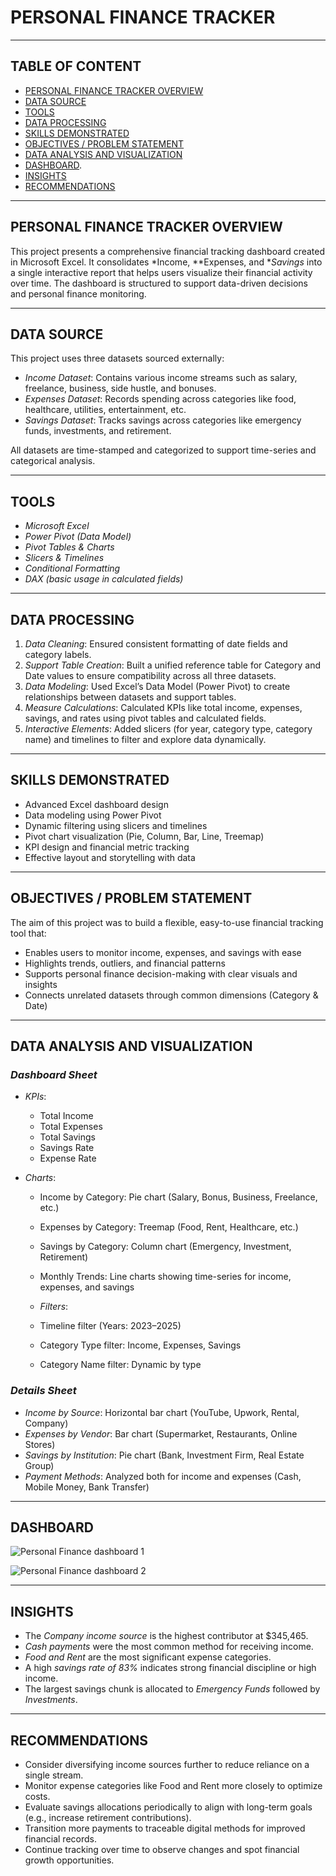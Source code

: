 # PERSONAL FINANCE TRACKER

---

## TABLE OF CONTENT

- [PERSONAL FINANCE TRACKER OVERVIEW](#personal-finance-tracker-overview)
- [DATA SOURCE](#data-source)
- [TOOLS](#tools)
- [DATA PROCESSING](#data-processing)
- [SKILLS DEMONSTRATED](#skills-demonstrated)
- [OBJECTIVES / PROBLEM STATEMENT](#objectives--problem-statement)
- [DATA ANALYSIS AND VISUALIZATION](#data-analysis-and-visualization)
- [DASHBOARD](#dashboard).
- [INSIGHTS](#insights)
- [RECOMMENDATIONS](#recommendations)

---

## PERSONAL FINANCE TRACKER OVERVIEW

This project presents a comprehensive financial tracking dashboard created in Microsoft Excel. It consolidates *Income, **Expenses, and **Savings* into a single interactive report that helps users visualize their financial activity over time. The dashboard is structured to support data-driven decisions and personal finance monitoring.

---
## DATA SOURCE

This project uses three datasets sourced externally:

- *Income Dataset*: Contains various income streams such as salary, freelance, business, side hustle, and bonuses.
- *Expenses Dataset*: Records spending across categories like food, healthcare, utilities, entertainment, etc.
- *Savings Dataset*: Tracks savings across categories like emergency funds, investments, and retirement.

All datasets are time-stamped and categorized to support time-series and categorical analysis.

---
## TOOLS

- *Microsoft Excel*
- *Power Pivot (Data Model)*
- *Pivot Tables & Charts*
- *Slicers & Timelines*
- *Conditional Formatting*
- *DAX (basic usage in calculated fields)*

---
## DATA PROCESSING

1. *Data Cleaning*: Ensured consistent formatting of date fields and category labels.
2. *Support Table Creation*: Built a unified reference table for Category and Date values to ensure compatibility across all three datasets.
3. *Data Modeling*: Used Excel’s Data Model (Power Pivot) to create relationships between datasets and support tables.
4. *Measure Calculations*: Calculated KPIs like total income, expenses, savings, and rates using pivot tables and calculated fields.
5. *Interactive Elements*: Added slicers (for year, category type, category name) and timelines to filter and explore data dynamically.

---
## SKILLS DEMONSTRATED

- Advanced Excel dashboard design
- Data modeling using Power Pivot
- Dynamic filtering using slicers and timelines
- Pivot chart visualization (Pie, Column, Bar, Line, Treemap)
- KPI design and financial metric tracking
- Effective layout and storytelling with data

---
## OBJECTIVES / PROBLEM STATEMENT

The aim of this project was to build a flexible, easy-to-use financial tracking tool that:
- Enables users to monitor income, expenses, and savings with ease
- Highlights trends, outliers, and financial patterns
- Supports personal finance decision-making with clear visuals and insights
- Connects unrelated datasets through common dimensions (Category & Date)

---
## DATA ANALYSIS AND VISUALIZATION

### *Dashboard Sheet*

- *KPIs*:
  - Total Income
  - Total Expenses
  - Total Savings
  - Savings Rate
  - Expense Rate

- *Charts*:
  - Income by Category: Pie chart (Salary, Bonus, Business, Freelance, etc.)
  - Expenses by Category: Treemap (Food, Rent, Healthcare, etc.)
  - Savings by Category: Column chart (Emergency, Investment, Retirement)
  - Monthly Trends: Line charts showing time-series for income, expenses, and savings

  - *Filters*:
  - Timeline filter (Years: 2023–2025)
  - Category Type filter: Income, Expenses, Savings
  - Category Name filter: Dynamic by type

### *Details Sheet*

- *Income by Source*: Horizontal bar chart (YouTube, Upwork, Rental, Company)
- *Expenses by Vendor*: Bar chart (Supermarket, Restaurants, Online Stores)
- *Savings by Institution*: Pie chart (Bank, Investment Firm, Real Estate Group)
- *Payment Methods*: Analyzed both for income and expenses (Cash, Mobile Money, Bank Transfer)

---
## DASHBOARD
![Personal Finance dashboard 1](https://github.com/user-attachments/assets/4aaa71bb-e13e-4ad2-8090-4974ea4e5763)

![Personal Finance dashboard 2](https://github.com/user-attachments/assets/d154ccd9-ab77-4ad0-8d2a-6581d4b46cca)



---

## INSIGHTS

- The *Company income source* is the highest contributor at $345,465.
- *Cash payments* were the most common method for receiving income.
- *Food and Rent* are the most significant expense categories.
- A high *savings rate of 83%* indicates strong financial discipline or high income.
- The largest savings chunk is allocated to *Emergency Funds* followed by *Investments*.

---
## RECOMMENDATIONS

- Consider diversifying income sources further to reduce reliance on a single stream.
- Monitor expense categories like Food and Rent more closely to optimize costs.
- Evaluate savings allocations periodically to align with long-term goals (e.g., increase retirement contributions).
- Transition more payments to traceable digital methods for improved financial records.
- Continue tracking over time to observe changes and spot financial growth opportunities.


